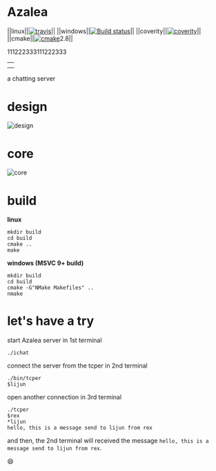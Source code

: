 # Azalea #


||linux||[![travis](https://api.travis-ci.org/duguying/Azalea.png)](https://travis-ci.org/duguying/Azalea)||
||windows||[![Build status](https://ci.appveyor.com/api/projects/status/c443id309jwrmb5t)](https://ci.appveyor.com/project/duguying/azalea)||
||coverity||[![coverity](https://scan.coverity.com/projects/1501/badge.svg)](https://scan.coverity.com/projects/1501)||
||cmake||[![cmake](http://www.cmake.org/cmake/img/CMake-logo-triangle-download.jpg)](http://www.cmake.org/)2.8||
<table>
<td>
	<tr>111</tr>
	<tr>222</tr>
	<tr>333</tr>
</td>
<td>
	<tr>111</tr>
	<tr>222</tr>
	<tr>333</tr>
</td>
</table>
a chatting server

# design #

![design](https://rawgithub.com/duguying/Azalea/master/docs/design.svg)

# core #
![core](https://rawgithub.com/duguying/Azalea/master/docs/core.svg)

# build #

**linux**

```shell
mkdir build
cd build
cmake ..
make
```

**windows (MSVC 9+ build)**

```shell
mkdir build
cd build
cmake -G"NMake Makefiles" ..
nmake
```

# let's have a try #

start Azalea server in 1st terminal
>
```shell
./ichat
```

connect the server from the tcper in 2nd terminal
>
```shell
./bin/tcper
$lijun
```

open another connection in 3rd terminal
>
```shell
./tcper
$rex
*lijun
hello, this is a message send to lijun from rex
```

and then, the 2nd terminal will received the message `hello, this is a message send to lijun from rex`.

:smile:


